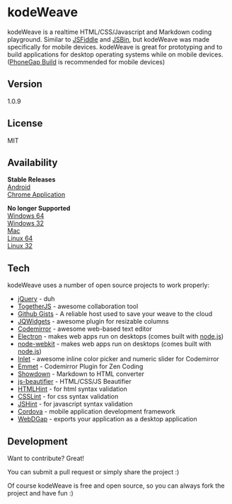 kodeWeave
===================

kodeWeave is a realtime HTML/CSS/Javascript and Markdown coding playground. Similar to [JSFiddle](http://jsfiddle.net/) and [JSBin](http://jsbin.com/), but kodeWeave was made specifically for mobile devices. kodeWeave is great for prototyping and to build applications for desktop operating systems while on mobile devices. ([PhoneGap Build](http://build.phonegap.com/) is recommended for mobile devices)

Version
-------------

1.0.9

License
-------------

MIT

Availability
-------------

**Stable Releases**  
[Android](https://play.google.com/store/apps/details?id=com.michael.kodeweave)  
[Chrome Application](https://chrome.google.com/webstore/detail/kodeweave-touch/blcgppajmopfndnmegepihhkilaejipf)

**No longer Supported**  
[Windows 64](http://sourceforge.net/projects/kodeweave/files/beta/kodeWeave-win.zip/download)  
[Windows 32](http://sourceforge.net/projects/kodeweave/files/1.0.5/kodeWeave-win32.zip/download)  
[Mac](http://sourceforge.net/projects/kodeweave/files/beta/kodeWeave-mac.zip/download)  
[Linux 64](http://sourceforge.net/projects/kodeweave/files/beta/kodeWeave-lin.zip/download)  
[Linux 32](http://sourceforge.net/projects/kodeweave/files/1.0.5/kodeWeave-lin32.zip/download)

Tech
-------------

kodeWeave uses a number of open source projects to work properly:

* [jQuery](http://jquery.com/) - duh
* [TogetherJS](https://togetherjs.com/) - awesome collaboration tool
* [Github Gists](https://developer.github.com/v3/gists/) - A reliable host used to save your weave to the cloud
* [JQWidgets](http://www.jqwidgets.com/jquery-widgets-demo/demos/jqxsplitter/index.htm#demos/jqxsplitter/nested-splitters.htm) - awesome plugin for resizable columns
* [Codemirror](http://codemirror.net/) - awesome web-based text editor
* [Electron](http://electron.atom.io/) - makes web apps run on desktops (comes built with [node.js](http://nodejs.org/))
* [node-webkit](http://nwjs.io/) - makes web apps run on desktops (comes built with [node.js](http://nodejs.org/))
* [Inlet](https://github.com/enjalot/Inlet) - awesome inline color picker and numeric slider for Codemirror
* [Emmet](http://emmet.io/) - Codemirror Plugin for Zen Coding
* [Showdown](http://showdownjs.github.io/demo/) - Markdown to HTML converter
* [js-beautifier](http://jsbeautifier.org/) - HTML/CSS/JS Beautifier
* [HTMLHint](http://htmlhint.com/) - for html syntax validation
* [CSSLint](http://csslint.net/) - for css syntax validation
* [JSHint](http://jslint.com/) - for javascript syntax validation
* [Cordova](https://cordova.apache.org/) - mobile application development framework
* [WebDGap](https://webdgap.sourceforge.net/) - exports your application as a desktop application

Development
-------------

Want to contribute? Great!  

You can submit a pull request or simply share the project :)

Of course kodeWeave is free and open source, so you can always fork the project and have fun :)

